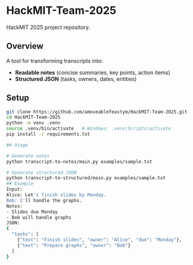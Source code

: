# HackMIT-Team-2025

HackMIT 2025 project repository.

## Overview
A tool for transforming transcripts into:
- **Readable notes** (concise summaries, key points, action items)
- **Structured JSON** (tasks, owners, dates, entities)

## Setup
```bash
git clone https://github.com/amoveablefeastym/HackMIT-Team-2025.git
cd HackMIT-Team-2025
python -m venv .venv
source .venv/bin/activate   # Windows: .venv\Scripts\activate
pip install -r requirements.txt

## Usage

# Generate notes
python transcript-to-notes/main.py examples/sample.txt

# Generate structured JSON
python transcript-to-structured/main.py examples/sample.txt
## Example
Input:
Alice: Let's finish slides by Monday.
Bob: I'll handle the graphs.
Notes:
- Slides due Monday
- Bob will handle graphs
JSON:
{
  "tasks": [
    {"text": "Finish slides", "owner": "Alice", "due": "Monday"},
    {"text": "Prepare graphs", "owner": "Bob"}
  ]
}
